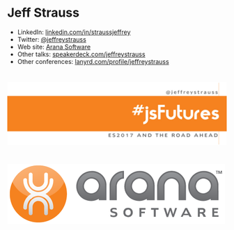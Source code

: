 # Jeff Strauss

* LinkedIn: [linkedin.com/in/straussjeffrey](https://www.linkedin.com/in/straussjeffrey/)
* Twitter: [@jeffreystrauss](https://twitter.com/jeffreystrauss)
* Web site: [Arana Software](http://www.aranasoft.com)
* Other talks: [speakerdeck.com/jeffreystrauss](https://speakerdeck.com/jeffreystrauss)
* Other conferences: [lanyrd.com/profile/jeffreystrauss](http://lanyrd.com/profile/jeffreystrauss/)
#  
[![JavaScript Futures: ES2017 and the Road Ahead](images/js-futures-title.png)](http://bitly.com/js-futures)
#  
[![Arana Software](images/arana-logo.png)](http://www.aranasoft.com)

